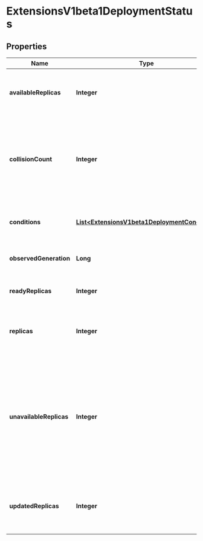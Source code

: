 
# ExtensionsV1beta1DeploymentStatus

## Properties
Name | Type | Description | Notes
------------ | ------------- | ------------- | -------------
**availableReplicas** | **Integer** | Total number of available pods (ready for at least minReadySeconds) targeted by this deployment. |  [optional]
**collisionCount** | **Integer** | Count of hash collisions for the Deployment. The Deployment controller uses this field as a collision avoidance mechanism when it needs to create the name for the newest ReplicaSet. |  [optional]
**conditions** | [**List&lt;ExtensionsV1beta1DeploymentCondition&gt;**](ExtensionsV1beta1DeploymentCondition.md) | Represents the latest available observations of a deployment&#39;s current state. |  [optional]
**observedGeneration** | **Long** | The generation observed by the deployment controller. |  [optional]
**readyReplicas** | **Integer** | Total number of ready pods targeted by this deployment. |  [optional]
**replicas** | **Integer** | Total number of non-terminated pods targeted by this deployment (their labels match the selector). |  [optional]
**unavailableReplicas** | **Integer** | Total number of unavailable pods targeted by this deployment. This is the total number of pods that are still required for the deployment to have 100% available capacity. They may either be pods that are running but not yet available or pods that still have not been created. |  [optional]
**updatedReplicas** | **Integer** | Total number of non-terminated pods targeted by this deployment that have the desired template spec. |  [optional]



